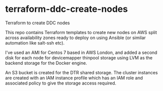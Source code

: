 # terraform-ddc-create-nodes
Terraform to create DDC nodes

This repo contains Terraform templates to create new nodes on AWS split across availability zones ready to deploy on using Ansible (or similar automation like salt-ssh etc).

I've used an AMI for Centos 7 based in AWS London, and added a second disk for each node for devicemapper thinpool storage using LVM as the backend storage for the Docker engine.

An S3 bucket is created for the DTR shared storage.  The cluster instances are created with an IAM instance profile which has an IAM role and associated policy to give the storage access required.

